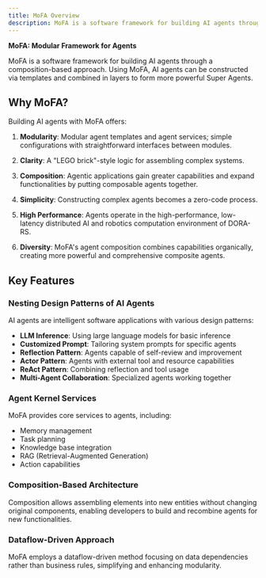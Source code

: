 ```yaml
---
title: MoFA Overview
description: MoFA is a software framework for building AI agents through a composition-based approach
---
```



**MoFA: Modular Framework for Agents**

MoFA is a software framework for building AI agents through a composition-based approach. Using MoFA, AI agents can be constructed via templates and combined in layers to form more powerful Super Agents.

## Why MoFA?

Building AI agents with MoFA offers:

1. **Modularity**: Modular agent templates and agent services; simple configurations with straightforward interfaces between modules.

2. **Clarity**: A "LEGO brick"-style logic for assembling complex systems.

3. **Composition**: Agentic applications gain greater capabilities and expand functionalities by putting composable agents together.

4. **Simplicity**: Constructing complex agents becomes a zero-code process.

5. **High Performance**: Agents operate in the high-performance, low-latency distributed AI and robotics computation environment of DORA-RS.

6. **Diversity**: MoFA's agent composition combines capabilities organically, creating more powerful and comprehensive composite agents.

## Key Features

### Nesting Design Patterns of AI Agents

AI agents are intelligent software applications with various design patterns:

- **LLM Inference**: Using large language models for basic inference
- **Customized Prompt**: Tailoring system prompts for specific agents
- **Reflection Pattern**: Agents capable of self-review and improvement
- **Actor Pattern**: Agents with external tool and resource capabilities
- **ReAct Pattern**: Combining reflection and tool usage
- **Multi-Agent Collaboration**: Specialized agents working together

### Agent Kernel Services

MoFA provides core services to agents, including:
- Memory management
- Task planning
- Knowledge base integration
- RAG (Retrieval-Augmented Generation)
- Action capabilities

### Composition-Based Architecture

Composition allows assembling elements into new entities without changing original components, enabling developers to build and recombine agents for new functionalities.

### Dataflow-Driven Approach

MoFA employs a dataflow-driven method focusing on data dependencies rather than business rules, simplifying and enhancing modularity.

